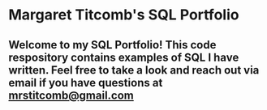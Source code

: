 # Margaret Titcomb's SQL Portfolio
## Welcome to my SQL Portfolio! This code respository contains examples of SQL I have written. Feel free to take a look and reach out via email if you have questions at mrstitcomb@gmail.com
